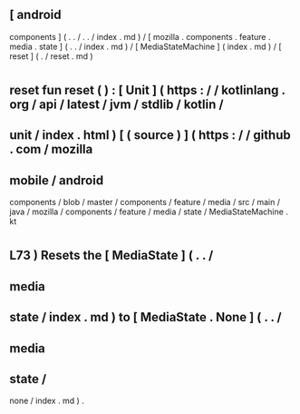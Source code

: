 [
android
-
components
]
(
.
.
/
.
.
/
index
.
md
)
/
[
mozilla
.
components
.
feature
.
media
.
state
]
(
.
.
/
index
.
md
)
/
[
MediaStateMachine
]
(
index
.
md
)
/
[
reset
]
(
.
/
reset
.
md
)
#
reset
fun
reset
(
)
:
[
Unit
]
(
https
:
/
/
kotlinlang
.
org
/
api
/
latest
/
jvm
/
stdlib
/
kotlin
/
-
unit
/
index
.
html
)
[
(
source
)
]
(
https
:
/
/
github
.
com
/
mozilla
-
mobile
/
android
-
components
/
blob
/
master
/
components
/
feature
/
media
/
src
/
main
/
java
/
mozilla
/
components
/
feature
/
media
/
state
/
MediaStateMachine
.
kt
#
L73
)
Resets
the
[
MediaState
]
(
.
.
/
-
media
-
state
/
index
.
md
)
to
[
MediaState
.
None
]
(
.
.
/
-
media
-
state
/
-
none
/
index
.
md
)
.
